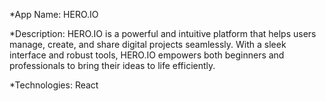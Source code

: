 

*App Name: HERO.IO

*Description: HERO.IO is a powerful and intuitive platform that helps users manage, create, and share digital projects seamlessly. With a sleek interface and robust tools, HERO.IO empowers both beginners and professionals to bring their ideas to life efficiently.

*Technologies: React

